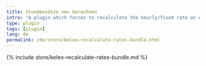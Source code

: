 ```yaml
---
title: Stundensätze neu berechnen
intro: "A plugin which forces to recalculate the hourly/fixed rate on every timesheet update"
type: plugin
tags: [plugin]
lang: de
permalink: /de/store/keleo-recalculate-rates-bundle.html
---
```


{% include store/keleo-recalculate-rates-bundle.md %}
